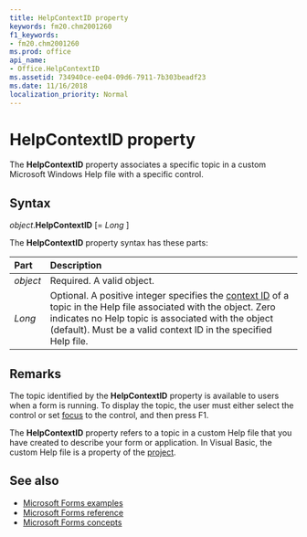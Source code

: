 ```yaml
---
title: HelpContextID property
keywords: fm20.chm2001260
f1_keywords:
- fm20.chm2001260
ms.prod: office
api_name:
- Office.HelpContextID
ms.assetid: 734940ce-ee04-09d6-7911-7b303beadf23
ms.date: 11/16/2018
localization_priority: Normal
---
```



# HelpContextID property

The **HelpContextID** property associates a specific topic in a custom Microsoft Windows Help file with a specific control.

## Syntax

_object_.**HelpContextID** [= _Long_ ]

The **HelpContextID** property syntax has these parts:

|Part|Description|
|:-----|:-----|
| _object_|Required. A valid object.|
| _Long_|Optional. A positive integer specifies the [context ID](../../Glossary/glossary-vba.md#context-id) of a topic in the Help file associated with the object. Zero indicates no Help topic is associated with the object (default). Must be a valid context ID in the specified Help file.|

## Remarks

The topic identified by the **HelpContextID** property is available to users when a form is running. To display the topic, the user must either select the control or set [focus](../../Glossary/vbe-glossary.md#focus) to the control, and then press F1.

The **HelpContextID** property refers to a topic in a custom Help file that you have created to describe your form or application. In Visual Basic, the custom Help file is a property of the [project](../../Glossary/vbe-glossary.md#project).

## See also

- [Microsoft Forms examples](examples-microsoft-forms.md)
- [Microsoft Forms reference](reference-microsoft-forms.md)
- [Microsoft Forms concepts](concepts-microsoft-forms.md)
